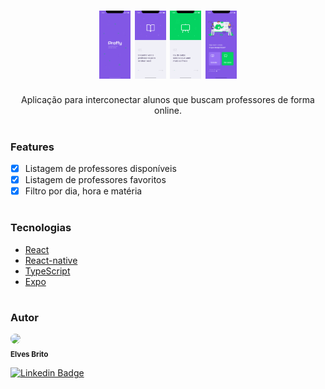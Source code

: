 <h1 align="center">
  <img alt="NextLevelWeek" src="assets/Splash.png" width="50px">
  <img alt="NextLevelWeek" src="assets/Onboarding.png" width="50px">
  <img alt="NextLevelWeek" src="assets/Onboarding_1.png" width="50px">
  <img alt="NextLevelWeek" src="assets/Home_mobile.png" width="50px">
</h1>

<p align="center">Aplicação para interconectar alunos que buscam professores de forma online. </p>

#

### Features
- [x] Listagem de professores disponíveis
- [x] Listagem de professores favoritos
- [x] Filtro por dia, hora e matéria

#

### Tecnologias
- [React](https://pt-br.reactjs.org/)
- [React-native](https://pt-br.reactjs.org/)
- [TypeScript](https://pt-br.typescriptlang.org/)
- [Expo](https://expo.io/)

#

### Autor

<img style="border-radius: 50%;" src="https://avatars3.githubusercontent.com/u/50971534?s=460&u=e96a212ba23f0a02b5cd1c244c1b874c20aed4f2&v=4" width="40px"/>
</br>
<sub><b>Elves Brito</b></sub>

[![Linkedin Badge](https://img.shields.io/badge/-Elves-blue?style=flat-square&logo=Linkedin&logoColor=White&link=https://www.linkedin.com/in/elvesbd/)](https://www.linkedin.com/in/elvesbd/)
